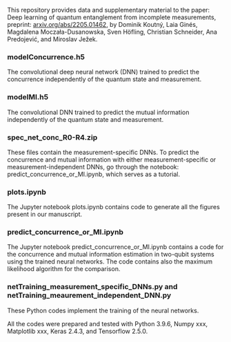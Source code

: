 This repository provides data and supplementary material to the paper: Deep learning of quantum entanglement from incomplete measurements, preprint:  <a href="https://arxiv.org/abs/2205.01462">arxiv.org/abs/2205.01462</a>, by Dominik Koutný, Laia Ginés, Magdalena Moczała-Dusanowska, Sven Höfling, Christian Schneider, Ana Predojević, and Miroslav Ježek.

<h3>
modelConcurrence.h5
</h3>
The convolutional deep neural network (DNN) trained to predict the concurrence independently of the quantum state and measurement.

<h3>
modelMI.h5
</h3>
The convolutional DNN trained to predict the mutual information independently of the quantum state and measurement.

<h3>
spec_net_conc_R0-R4.zip
</h3>
These files contain the measurement-specific DNNs. To predict the concurrence and mutual information with either measurement-specific or measurement-independent DNNs, go through the notebook: predict_concurrence_or_MI.ipynb, which serves as a tutorial.

<h3>
plots.ipynb
</h3>
The Jupyter notebook plots.ipynb contains code to generate all the figures present in our manuscript. 

<h3>
predict_concurrence_or_MI.ipynb
</h3>
The Jupyter notebook predict_concurrence_or_MI.ipynb contains a code for the concurrence and mutual information estimation
in two-qubit systems using the trained neural networks. The code contains also the maximum likelihood algorithm for the comparison.

<h3>
netTraining_measurement_specific_DNNs.py and netTraining_meaurement_independent_DNN.py
</h3>

These Python codes implement the training of the neural networks.

All the codes were prepared and tested with Python 3.9.6, Numpy xxx, Matplotlib xxx, Keras 2.4.3, and Tensorflow 2.5.0.
